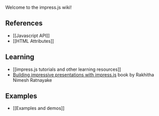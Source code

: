 Welcome to the impress.js wiki!

## References
* [[Javascript API]]
* [[HTML Attributes]]

## Learning
* [[impress.js tutorials and other learning resources]]
* [Building impressive presentations with impress.js](http://www.packtpub.com/building-impressive-presentations-with-impressjs/book) book by Rakhitha Nimesh Ratnayake

## Examples
* [[Examples and demos]]